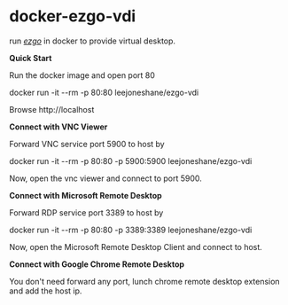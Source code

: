 # docker-ezgo-vdi

run *[ezgo](http://ezgo.westart.tw/)* in docker to provide virtual desktop.

**Quick Start**

Run the docker image and open port 80

docker run -it --rm -p 80:80 leejoneshane/ezgo-vdi

Browse http://localhost

**Connect with VNC Viewer**

Forward VNC service port 5900 to host by

docker run -it --rm -p 80:80 -p 5900:5900 leejoneshane/ezgo-vdi

Now, open the vnc viewer and connect to port 5900.

**Connect with Microsoft Remote Desktop**

Forward RDP service port 3389 to host by

docker run -it --rm -p 80:80 -p 3389:3389 leejoneshane/ezgo-vdi

Now, open the Microsoft Remote Desktop Client and connect to host.

**Connect with Google Chrome Remote Desktop**

You don't need forward any port, lunch chrome remote desktop extension and add the host ip.
